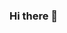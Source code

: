 ### Hi there 👋
<div id='header' align='center>
<img src="https://media2.giphy.com/media/emGDBYPZ2mVrsS1biZ/200w.webp?cid=ecf05e4778xot52zqekixy093cs9hytzvesswq7p2n2fy5po&rid=200w.webp&ct=s" width="100"/>
</div>
<!--
**catherinekimani/catherinekimani** is a ✨ _special_ ✨ repository because its `README.md` (this file) appears on your GitHub profile.

Here are some ideas to get you started:

- 🔭 I’m currently working on ...
- 🌱 I’m currently learning ...
- 👯 I’m looking to collaborate on ...
- 🤔 I’m looking for help with ...
- 💬 Ask me about ...
- 📫 How to reach me: ...
- 😄 Pronouns: ...
- ⚡ Fun fact: ...
-->
